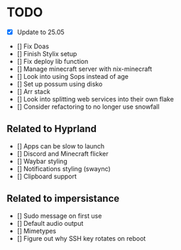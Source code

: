 # TODO

 - [x] Update to 25.05
 - [] Fix Doas
 - [] Finish Stylix setup
 - [] Fix deploy lib function
 - [] Manage minecraft server with nix-minecraft
 - [] Look into using Sops instead of age
 - [] Set up possum using disko
 - [] Arr stack
 - [] Look into splitting web services into their own flake
 - [] Consider refactoring to no longer use snowfall

 ## Related to Hyprland

 - [] Apps can be slow to launch
 - [] Discord and Minecraft flicker
 - [] Waybar styling
 - [] Notifications styling (swaync)
 - [] Clipboard support

 ## Related to impersistance

 - [] Sudo message on first use
 - [] Default audio output
 - [] Mimetypes
 - [] Figure out why SSH key rotates on reboot
